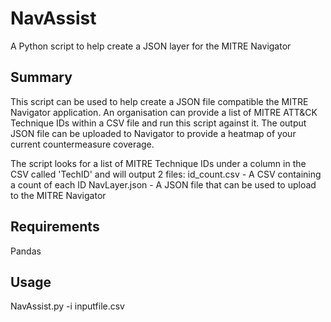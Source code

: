 # NavAssist
A Python script to help create a JSON layer for the MITRE Navigator

## Summary
This script can be used to help create a JSON file compatible the MITRE Navigator application.
An organisation can provide a list of MITRE ATT&CK Technique IDs within a CSV file and run this
script against it. The output JSON file can be uploaded to Navigator to provide a heatmap of
your current countermeasure coverage.

The script looks for a list of MITRE Technique IDs under a column in the CSV called 'TechID' and will output 2 files:
 id_count.csv - A CSV containing a count of each ID
 NavLayer.json - A JSON file that can be used to upload to the MITRE Navigator

## Requirements
Pandas

## Usage
NavAssist.py -i inputfile.csv
